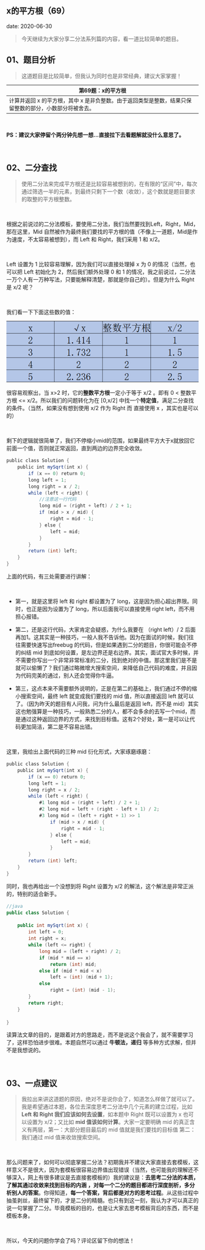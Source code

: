  
##	x的平方根（69）
date:	2020-06-30
 

> 今天继续为大家分享二分法系列篇的内容，看一道比较简单的题目。

## 01、题目分析

> 这道题目是比较简单，但我认为同时也是非常经典，建议大家掌握！

| 第69题：x的平方根                                            |
| ------------------------------------------------------------ |
| 计算并返回 x 的平方根，其中 x 是非负整数。由于返回类型是整数，结果只保留整数的部分，小数部分将被舍去。 |

<br/>

**PS：建议大家停留个两分钟先想一想...直接拉下去看题解就没什么意思了。**

<br/>

## 02、二分查找

> 使用二分法来完成平方根还是比较容易被想到的，在有限的“区间”中，每次通过筛选一半的元素，到最终只剩下一个数（收敛），这个数就是题目要求的取整的平方根整数。

<br/>

根据之前说过的二分法模板，要使用二分法，我们当然要找到Left，Right，Mid，那在这里，Mid 自然被作为最终我们要找的平方根的值（不像上一道题，Mid是作为速度，不太容易被想到），而 Left 和 Right，我们采用 1 和 x/2。

<br/>

Left 设置为 1 比较容易理解，因为我们可以直接处理掉 x 为 0 的情况（当然，也可以把 Left 初始化为 2，然后我们额外处理 0 和 1 的情况，我之前说过，二分法一万个人有一万种写法，只要能解释清楚，那就是你自己的）。但是为什么 Right 是 x/2 呢？

<br/>

我们看一下下面这些数的值：

<img src="./902/1.jpg" alt="PNG" style="zoom: 80%;" />

很容易观察出，当 x>2 时，它的**整数平方根**一定小于等于 x/2 。即有 0 < 整数平方根 <= x/2。所以我们的问题转化为在 [0,x/2] 中找一个**特定值**，满足二分查找的条件。（当然，如果没有想到使用 x/2 作为 Right 而 直接使用 x ，其实也是可以的）

<br/>

剩下的逻辑就很简单了，我们不停缩小mid的范围，如果最终平方大于x就放回它前面一个值，否则就正常返回，直到两边的边界完全收敛。

```java
public class Solution { 
    public int mySqrt(int x) { 
        if (x == 0) return 0; 
        long left = 1; 
        long right = x / 2; 
        while (left < right) { 
            //注意这一行代码 
            long mid = (right + left) / 2 + 1;
            if (mid > x / mid) {
                right = mid - 1;
            } else {
                left = mid;
            }
        }
        return (int) left;
    }
}
```

上面的代码，有三处需要进行讲解：

<br/>

- 第一，就是这里将 left 和 right 都设置为了 long，这是因为担心超出界限。同时，也正是因为设置为了 long，所以后面我可以直接使用 right   left，而不用担心报错。

- 第二，还是这行代码，大家肯定会疑惑，为什么我要在 （right   left）/ 2 后面再加1。这其实是一种技巧，一般人我不告诉他。因为在面试的时候，我们往往需要快速写出freebug 的代码，但是如果遇到二分的题目，你很可能会不停的纠结 mid 到底如何设置，是左边界还是右边界。其实，面试官大多时候，并不需要你写出一个非常非常标准的二分，找到绝对的中值。那这里我们是不是就可以偷懒了？我们通过略微增大搜索空间，来降低自己代码的难度，并且因为代码完美的通过，别人还会觉得你牛逼。

- 第三，这点本来不需要额外说明的，正是在第二的基础上，我们通过不停的缩小搜索空间，最终 left 就变成我们要找的 mid 值，所以直接返回 left 就可以了。（因为昨天的题目有人问我，问为什么最后是返回 left，而不是 mid）其实这也勉强算是一种技巧，一般熟悉二分的人，都不会多余的去写一个mid，而是通过这种返回边界的方式，来找到目标值。这有2个好处，第一是可以让代码更加简洁，第二是不容易出错。

  <br/>

这里，我给出上面代码的三种 mid 衍化形式，大家琢磨琢磨：

```java
public class Solution { 
    public int mySqrt(int x) { 
        if (x == 0) return 0; 
        long left = 1; 
        long right = x / 2; 
        while (left < right) {
            #1 long mid = (right + left) / 2 + 1;
            #2 long mid = left + (right - left + 1) / 2;
            #3 long mid = (left + right + 1) >> 1
                if (mid > x / mid) {
                    right = mid - 1;
                } else {
                    left = mid;
                }
        }
        return (int) left;
    }
}
```

同时，我也再给出一个没想到将 Right 设置为 x/2 的解法，这个解法是非常正派的，特别的适合新手。

```java
//java
public class Solution {

    public int mySqrt(int x) {
		int left = 0;
		int right = x;
		while (left <= right) {
			long mid = (left + right) / 2;
			if (mid * mid == x)
				return (int) mid;
			else if (mid * mid < x)
				left = (int) (mid + 1);
			else
				right = (int) (mid - 1);
		}
		return right;
    }

}
```

读算法文章的目的，是跟着对方的思路走，而不是说这个我会了，就不需要学习了，这样恐怕进步很难。本题自然可以通过 **牛顿法，递归** 等多种方式求解，但并不是我想说的。

<br/>

## 03、一点建议

> 我拉出来讲这道题的原因，绝对不是说你会了，知道怎么样做了就可以了。我是希望通过本题，各位去深度思考二分法中几个元素的建立过程，比如 **Left 和 Right 我们应该如何去设置**，如本题中 Right 既可以设置为 x 也可以设置为 x/2；又比如 **mid 值该如何计算**。大家一定要明确 mid 的真正含义有两层，第一：大部分题目最后的 mid 值就是我们要找的目标值 第二：我们通过 mid 值来收敛搜索空间。

<br/>

那么问题来了，如何可以彻底掌握二分法？初期我并不建议大家直接去套模板，这样意义不是很大，因为套模板很容易边界值出现错误（当然，也可能我的理解还不够深入，网上有很多建议是去直接套模板的）我的建议是：**去思考二分法的本质，了解其通过收敛来找到目标的内涵** **，对每一个二分的题目都进行深度剖析，多分析别人的答案**。你得知道，**每一个答案，背后都是对方的思考过程**。从这些过程中抽茧剥丝，最终留下的，才是二分的精髓。也只有到这一刻，我认为才可以真正的说一句掌握了二分。毕竟模板的目的，也是让大家去思考模板背后的东西，而不是模板本身。

<br/>

所以，今天的问题你学会了吗？评论区留下你的想法！